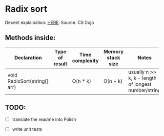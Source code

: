 # Radix sort

Decent explaination: [HERE](https://www.youtube.com/watch?v=XiuSW_mEn7g). 
Source: CS Dojo

## Methods inside:
Declaration | Type of result | Time complexity | Memory stack size | Notes
------------|----------------|-----------------|-------------------|------
void RadixSort(string[] arr) |  | O(n * k) | O(n + k) | usually n >> k, k - length of longest number/string

## TODO:
- [ ] translate the readme into Polish
- [ ] write unit tests

